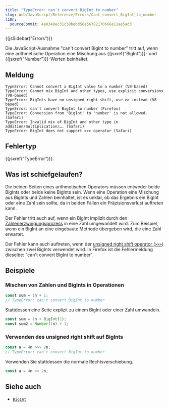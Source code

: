 ```yaml
---
title: "TypeError: can't convert BigInt to number"
slug: Web/JavaScript/Reference/Errors/Cant_convert_BigInt_to_number
l10n:
  sourceCommit: 4e0349ec31c38bebd56e56782170666e11ae5ad3
---
```


{{jsSidebar("Errors")}}

Die JavaScript-Ausnahme "can't convert BigInt to number" tritt auf, wenn eine arithmetische Operation eine Mischung aus {{jsxref("BigInt")}}- und {{jsxref("Number")}}-Werten beinhaltet.

## Meldung

```plain
TypeError: Cannot convert a BigInt value to a number (V8-based)
TypeError: Cannot mix BigInt and other types, use explicit conversions (V8-based)
TypeError: BigInts have no unsigned right shift, use >> instead (V8-based)
TypeError: can't convert BigInt to number (Firefox)
TypeError: Conversion from 'BigInt' to 'number' is not allowed. (Safari)
TypeError: Invalid mix of BigInt and other type in addition/multiplication/…. (Safari)
TypeError: BigInt does not support >>> operator (Safari)
```

## Fehlertyp

{{jsxref("TypeError")}}.

## Was ist schiefgelaufen?

Die beiden Seiten eines arithmetischen Operators müssen entweder beide BigInts oder beide keine BigInts sein. Wenn eine Operation eine Mischung aus BigInts und Zahlen beinhaltet, ist es unklar, ob das Ergebnis ein BigInt oder eine Zahl sein sollte, da in beiden Fällen ein Präzisionsverlust auftreten kann.

Der Fehler tritt auch auf, wenn ein BigInt implizit durch den [Zahlenerzwingungsprozess](/de/docs/Web/JavaScript/Reference/Global_Objects/Number#number_coercion) in eine Zahl umgewandelt wird. Zum Beispiel, wenn ein BigInt an eine eingebaute Methode übergeben wird, die eine Zahl erwartet.

Der Fehler kann auch auftreten, wenn der [unsigned right shift operator (`>>>`)](/de/docs/Web/JavaScript/Reference/Operators/Unsigned_right_shift) zwischen zwei BigInts verwendet wird. In Firefox ist die Fehlermeldung dieselbe: "can't convert BigInt to number".

## Beispiele

### Mischen von Zahlen und BigInts in Operationen

```js example-bad
const sum = 1n + 1;
// TypeError: can't convert BigInt to number
```

Stattdessen eine Seite explizit zu einem BigInt oder einer Zahl umwandeln.

```js example-good
const sum = 1n + BigInt(1);
const sum2 = Number(1n) + 1;
```

### Verwenden des unsigned right shift auf BigInts

```js example-bad
const a = 4n >>> 2n;
// TypeError: can't convert BigInt to number
```

Verwenden Sie stattdessen die normale Rechtsverschiebung.

```js example-good
const a = 4n >> 2n;
```

## Siehe auch

- [`BigInt`](/de/docs/Web/JavaScript/Reference/Global_Objects/BigInt)
